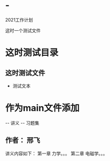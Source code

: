 # -
2021工作计划

这时一个测试文件
# 这时测试目录
## 这时测试文件
- 测试文本

# 作为main文件添加

-- 讲义
-- 习题集
## 作者： 邢飞

讲义内容如下：
第一章 力学。。。
第二章 电磁学。。。
